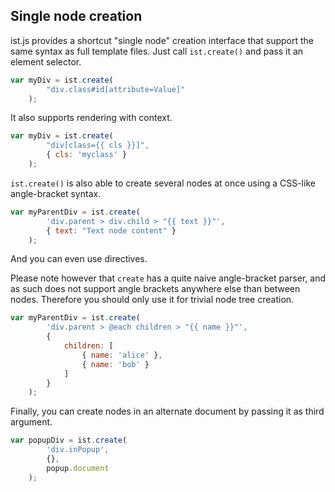 
## Single node creation

ist.js provides a shortcut "single node" creation interface that support the
same syntax as full template files.  Just call `ist.create()` and pass it an
element selector.

```js
var myDiv = ist.create(
        "div.class#id[attribute=Value]"
    );
```

It also supports rendering with context.

```js
var myDiv = ist.create(
        "div[class={{ cls }}]",
        { cls: 'myclass' }
    );
```

`ist.create()` is also able to create several nodes at once using a CSS-like
angle-bracket syntax.

```js
var myParentDiv = ist.create(
        'div.parent > div.child > "{{ text }}"',
        { text: "Text node content" }
    );
```

And you can even use directives.

Please note however that `create` has a quite naive angle-bracket parser, and as
such does not support angle brackets anywhere else than between nodes.
Therefore you should only use it for trivial node tree creation.

```js
var myParentDiv = ist.create(
        'div.parent > @each children > "{{ name }}"',
        {
            children: [
                { name: 'alice' },
                { name: 'bob' }
            ]
        }
    );
```

Finally, you can create nodes in an alternate document by passing it as third
argument.

```js
var popupDiv = ist.create(
        'div.inPopup',
        {},
        popup.document
    );
```
